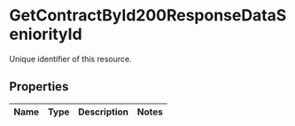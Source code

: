 

# GetContractById200ResponseDataSeniorityId

Unique identifier of this resource.

## Properties

| Name | Type | Description | Notes |
|------------ | ------------- | ------------- | -------------|



